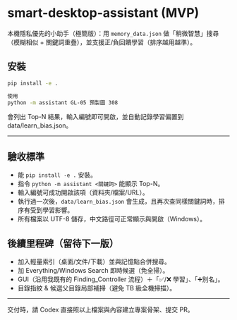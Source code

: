 # smart-desktop-assistant (MVP)

本機隱私優先的小助手（極簡版）：用 `memory_data.json` 做「稍微智慧」搜尋（模糊相似 + 關鍵詞重疊），並支援正/負回饋學習（排序越用越準）。

## 安裝
```bash
pip install -e .

使用
python -m assistant GL-05 預製圖 308
```

會列出 Top-N 結果，輸入編號即可開啟，並自動記錄學習偏置到 data/learn_bias.json。


---

## 驗收標準
- 能 `pip install -e .` 安裝。  
- 指令 `python -m assistant <關鍵詞>` 能顯示 Top-N。  
- 輸入編號可成功開啟該項（資料夾/檔案/URL）。  
- 執行過一次後，`data/learn_bias.json` 會生成，且再次查同樣關鍵詞時，排序有受到學習影響。  
- 所有檔案以 UTF-8 儲存，中文路徑可正常顯示與開啟（Windows）。

## 後續里程碑（留待下一版）
- 加入輕量索引（桌面/文件/下載）並與記憶點合併搜尋。  
- 加 Everything/Windows Search 即時候選（免全掃）。  
- GUI（沿用我既有的 Finding_Controller 流程）＋「✅/❌ 學習」、「➕別名」。  
- 目錄指紋 & 候選父目錄局部補掃（避免 TB 級全機掃描）。

---

交付時，請 Codex 直接照以上檔案與內容建立專案骨架、提交 PR。
